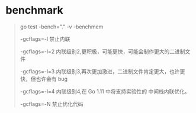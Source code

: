 # benchmark

> go test -bench="." -v -benchmem
> 
> -gcflags=-l 禁止内联
>
> -gcflags=-l=2 内联级别2,更积极，可能更快，可能会制作更大的二进制文件
>
> -gcflags=-l=3 内联级别3,再次更加激进，二进制文件肯定更大，也许更快，但也许会有 bug
>
> -gcflags=-l=4 内联级别4,在 Go 1.11 中将支持实验性的 中间栈内联优化。
>
> -gcflags=-N 禁止优化代码